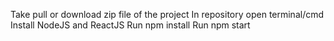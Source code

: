 Take pull or download zip file of the project
In repository open terminal/cmd
Install NodeJS and ReactJS
Run npm install
Run npm start
